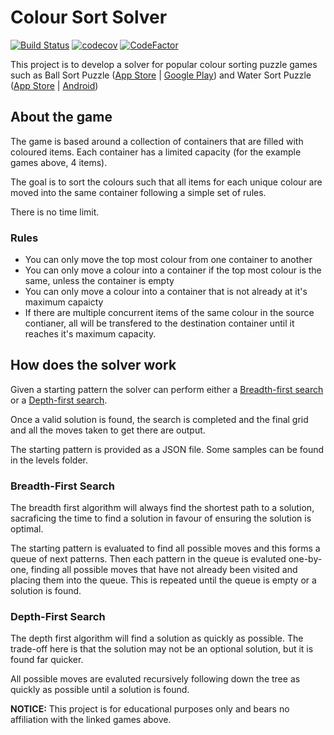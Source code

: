 # Colour Sort Solver
[![Build Status](https://travis-ci.com/discorev/colour-puzzle-solver.svg?branch=master)](https://travis-ci.com/discorev/colour-puzzle-solver)
[![codecov](https://codecov.io/gh/discorev/colour-puzzle-solver/branch/master/graph/badge.svg?token=IK9OVXNNEC)](https://codecov.io/gh/discorev/colour-puzzle-solver)
[![CodeFactor](https://www.codefactor.io/repository/github/discorev/colour-puzzle-solver/badge)](https://www.codefactor.io/repository/github/discorev/colour-puzzle-solver)

This project is to develop a solver for popular colour sorting puzzle games such as Ball Sort Puzzle ([App Store](https://apps.apple.com/app/ball-sort-puzzle/id1494648714) | [Google Play](https://play.google.com/store/apps/details?id=com.GMA.Ball.Sort.Puzzle)) and Water Sort Puzzle ([App Store](https://apps.apple.com/app/water-sort-puzzle/id1514542157) | [Android](https://play.google.com/store/apps/details?id=com.gma.water.sort.puzzle))


## About the game
The game is based around a collection of containers that are filled with coloured items. Each container has a limited capacity (for the example games above, 4 items).

The goal is to sort the colours such that all items for each unique colour are moved into the same container following a simple set of rules.

There is no time limit.

### Rules
* You can only move the top most colour from one container to another
* You can only move a colour into a container if the top most colour is the same, unless the container is empty
* You can only move a colour into a container that is not already at it's maximum capaicty
* If there are multiple concurrent items of the same colour in the source contianer, all will be transfered to the destination container until it reaches it's maximum capacity.

## How does the solver work
Given a starting pattern the solver can perform either a [Breadth-first search](https://en.wikipedia.org/wiki/Breadth-first_search) or a [Depth-first search](https://en.wikipedia.org/wiki/Depth-first_search).

Once a valid solution is found, the search is completed and the final grid and all the moves taken to get there are output.

The starting pattern is provided as a JSON file. Some samples can be found in the levels folder.

### Breadth-First Search
The breadth first algorithm will always find the shortest path to a solution, sacraficing the time to find a solution in favour of ensuring the solution is optimal.

The starting pattern is evaluated to find all possible moves and this forms a queue of next patterns. Then each pattern in the queue is evaluted one-by-one, finding all possible moves that have not already been visited and placing them into the queue. This is repeated until the queue is empty or a solution is found.

### Depth-First Search
The depth first algorithm will find a solution as quickly as possible. The trade-off here is that the solution may not be an optional solution, but it is found far quicker.

All possible moves are evaluted recursively following down the tree as quickly as possible until a solution is found.


**NOTICE:** This project is for educational purposes only and bears no affiliation with the linked games above.

